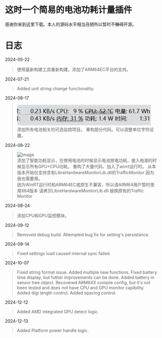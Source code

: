 # 这时一个简易的电池功耗计量插件

感谢你来到这里下载。本人的源码水平相当丑陋所以暂时不~~懒得~~开源。

# 日志

2024-05-22
> 使用最新构建工具重新构建。添加了ARM64EC平台的支持。

2024-07-21

> Added unit string change functionality.

2024-08-17

> ![1723880812341](image/README/1723880812341.png)  
> 添加所有电池相关的可选监控项目。 重构部分代码。可以调整单位字符设置。
>
2024-08-22

> ![image](https://github.com/user-attachments/assets/f2731d15-1c09-4169-b67c-181ea9b2b72c)  
> 添加了智能功耗显示，在使用电池的时候显示电池放电功耗，接入电源的时候显示所有GPU+CPU功耗。
> 重构了大量代码，加入了winrt运行时。 从本版本开始仅支持含有LibreHardwareMonitorLib.dll的TrafficMonitor
> 因为我也需要用。  
> 因为WinRT运行时和ARM64EC或原生不兼容，所以请ARM64用户暂时使用X64版本
> 请拷贝LibreHardwareMonitorLib.dll 替换原有的Traffic Monitor
>


2024-08-24
> 添加CPU和GPU监控模块。
>

2024-09-12
> Removed debug build.
> Attempted bug fix for setting's persistance.
> 

2024-09-14
> Fixed settings load caused internal sync failed.

2024-10-07

> Fixed string format issue.
> Added multiple new functions.
> Fixed battery time display, but futher improvements can be done.
> Added battery in sensor tree object.
> Recovered ARM64X compile config, but it's not been tested and does not have CPU and GPU monitor capibility. 
> Added digi length control.
> Added spacing control.

2024-12-12

> Added AMD integrated GPU detect logic.

2024-12-13

> Added Platform power handle logic.
> 